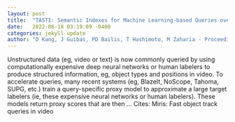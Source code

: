 ```yaml
---
layout: post
title:  "TASTI: Semantic Indexes for Machine Learning-based Queries over Unstructured Data"
date:   2022-06-18 03:19:09 -0400
categories: jekyll update
author: "D Kang, J Guibas, PD Bailis, T Hashimoto, M Zaharia - Proceedings of the 2022 …, 2022"
---
```

Unstructured data (eg, video or text) is now commonly queried by using computationally expensive deep neural networks or human labelers to produce structured information, eg, object types and positions in video. To accelerate queries, many recent systems (eg, BlazeIt, NoScope, Tahoma, SUPG, etc.) train a query-specific proxy model to approximate a large target labelers (ie, these expensive neural networks or human labelers). These models return proxy scores that are then …
Cites: ‪Miris: Fast object track queries in video‬  